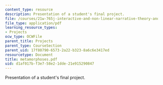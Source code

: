 ```yaml
---
content_type: resource
description: Presentation of a student's final project.
file: /courses/21w-765j-interactive-and-non-linear-narrative-theory-and-practice-spring-2004/d1af017bf3e758e21dde21e915290847_metamorphoses.pdf
file_type: application/pdf
learning_resource_types:
- Projects
ocw_type: OCWFile
parent_title: Projects
parent_type: CourseSection
parent_uid: 17f80790-6573-2a22-b323-8a6c6e3417ed
resourcetype: Document
title: metamorphoses.pdf
uid: d1af017b-f3e7-58e2-1dde-21e915290847
---
```

Presentation of a student's final project.

